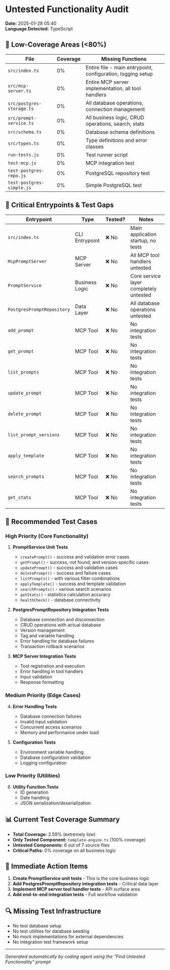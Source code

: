 # Untested Functionality Audit
**Date:** 2025-01-28 05:40  
**Language Detected:** TypeScript  

## 🔧 Low-Coverage Areas (<80%)

| File | Coverage | Missing Functions |
|------|----------|-------------------|
| `src/index.ts` | 0% | Entire file - main entrypoint, configuration, logging setup |
| `src/mcp-server.ts` | 0% | Entire MCP server implementation, all tool handlers |
| `src/postgres-storage.ts` | 0% | All database operations, connection management |
| `src/prompt-service.ts` | 0% | All business logic, CRUD operations, search, stats |
| `src/schema.ts` | 0% | Database schema definitions |
| `src/types.ts` | 0% | Type definitions and error classes |
| `run-tests.js` | 0% | Test runner script |
| `test-mcp.js` | 0% | MCP integration test |
| `test-postgres-repo.js` | 0% | PostgreSQL repository test |
| `test-postgres-simple.js` | 0% | Simple PostgreSQL test |

## 🚪 Critical Entrypoints & Test Gaps

| Entrypoint | Type | Tested? | Notes |
|-----------|------|---------|-------|
| `src/index.ts` | CLI Entrypoint | ❌ No | Main application startup, no tests |
| `McpPromptServer` | MCP Server | ❌ No | All MCP tool handlers untested |
| `PromptService` | Business Logic | ❌ No | Core service layer completely untested |
| `PostgresPromptRepository` | Data Layer | ❌ No | All database operations untested |
| `add_prompt` | MCP Tool | ❌ No | No integration tests |
| `get_prompt` | MCP Tool | ❌ No | No integration tests |
| `list_prompts` | MCP Tool | ❌ No | No integration tests |
| `update_prompt` | MCP Tool | ❌ No | No integration tests |
| `delete_prompt` | MCP Tool | ❌ No | No integration tests |
| `list_prompt_versions` | MCP Tool | ❌ No | No integration tests |
| `apply_template` | MCP Tool | ❌ No | No integration tests |
| `search_prompts` | MCP Tool | ❌ No | No integration tests |
| `get_stats` | MCP Tool | ❌ No | No integration tests |

## 🧠 Recommended Test Cases

### High Priority (Core Functionality)
1. **PromptService Unit Tests**
   - `createPrompt()` - success and validation error cases
   - `getPrompt()` - success, not found, and version-specific cases
   - `updatePrompt()` - success and validation cases
   - `deletePrompt()` - success and failure cases
   - `listPrompts()` - with various filter combinations
   - `applyTemplate()` - success and template validation
   - `searchPrompts()` - various search scenarios
   - `getStats()` - statistics calculation accuracy
   - `healthCheck()` - database connectivity

2. **PostgresPromptRepository Integration Tests**
   - Database connection and disconnection
   - CRUD operations with actual database
   - Version management
   - Tag and variable handling
   - Error handling for database failures
   - Transaction rollback scenarios

3. **MCP Server Integration Tests**
   - Tool registration and execution
   - Error handling in tool handlers
   - Input validation
   - Response formatting

### Medium Priority (Edge Cases)
4. **Error Handling Tests**
   - Database connection failures
   - Invalid input validation
   - Concurrent access scenarios
   - Memory and performance under load

5. **Configuration Tests**
   - Environment variable handling
   - Database configuration validation
   - Logging configuration

### Low Priority (Utilities)
6. **Utility Function Tests**
   - ID generation
   - Date handling
   - JSON serialization/deserialization

## 📊 Current Test Coverage Summary

- **Total Coverage:** 2.59% (extremely low)
- **Only Tested Component:** `template-engine.ts` (100% coverage)
- **Untested Components:** 6 out of 7 source files
- **Critical Paths:** 0% coverage on all business logic

## 🎯 Immediate Action Items

1. **Create PromptService unit tests** - This is the core business logic
2. **Add PostgresPromptRepository integration tests** - Critical data layer
3. **Implement MCP server tool handler tests** - API surface area
4. **Add end-to-end integration tests** - Full workflow validation

## 🔍 Missing Test Infrastructure

- No test database setup
- No test utilities for database seeding
- No mock implementations for external dependencies
- No integration test framework setup

---

*Generated automatically by coding agent using the "Find Untested Functionality" prompt* 